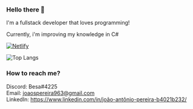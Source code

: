 ### Hello there 👋

I'm a fullstack developer that loves programming!

Currently, i'm improving my knowledge in C#

[![Netlify](https://img.shields.io/website?label=Netlify&style=for-the-badge&url=https://b-e-sa.netlify.app/)](https://b-e-sa.netlify.app)

![Top Langs](https://github-readme-stats.vercel.app/api/top-langs/?username=b-e-sa&layout=compact&hide=css,html,sass,javascript&theme=dark)

### How to reach me?
Discord: Besa#4225
<br>
Email: joaospereira963@gmail.com
<br>
LinkedIn: https://www.linkedin.com/in/joão-antônio-pereira-b4021b232/

<!--
**B-e-sa/B-e-sa** is a ✨ _special_ ✨ repository because its `README.md` (this file) appears on your GitHub profile.

Here are some ideas to get you started:

- 🔭 I’m currently working on ...
- 🌱 I’m currently learning ...
- 👯 I’m looking to collaborate on ...
- 🤔 I’m looking for help with ...
- 💬 Ask me about ...
- 📫 How to reach me: ...
- 😄 Pronouns: ...
- ⚡ Fun fact: ...
-->
